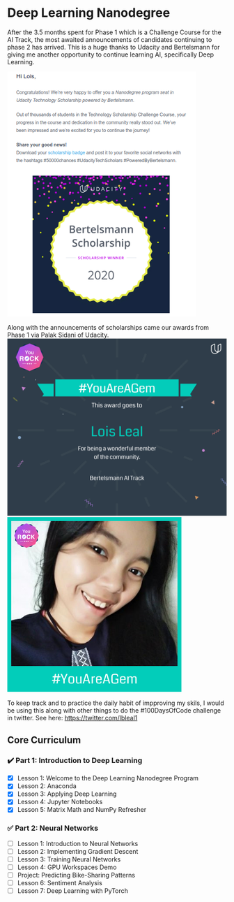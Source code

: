 # Deep Learning Nanodegree

After the 3.5 months spent for Phase 1 which is a Challenge Course for the AI Track, the most awaited announcements of candidates continuing to phase 2 has arrived. This is a huge thanks to Udacity and Bertelsmann for giving me another opportunity to continue learning AI, specifically Deep Learning. 

![Scholarship Email](/assets/email_DLND.png)

Along with the announcements of scholarships came our awards from Phase 1 via Palak Sidani of Udacity. 
![You Rock Cert](/assets/Udacity_YouRock.jpg)
![You Rock Photo](/assets/imgonline-com-ua-Piconpic-9RqbydQ071.jpg)

To keep track and to practice the daily habit of impproving my skils, I would be using this along with other things to do the #100DaysOfCode challenge in twitter. See here: https://twitter.com/lbleal1

## Core Curriculum

### :heavy_check_mark: Part 1: Introduction to Deep Learning
- [x] Lesson 1: Welcome to the Deep Learning Nanodegree Program
- [x] Lesson 2: Anaconda
- [x] Lesson 3: Applying Deep Learning
- [x] Lesson 4: Jupyter Notebooks
- [x] Lesson 5: Matrix Math and NumPy Refresher

### :white_check_mark: Part 2: Neural Networks
- [ ] Lesson 1: Introduction to Neural Networks
- [ ] Lesson 2: Implementing Gradient Descent
- [ ] Lesson 3: Training Neural Networks
- [ ] Lesson 4: GPU Workspaces Demo
- [ ] Project: Predicting Bike-Sharing Patterns
- [ ] Lesson 6: Sentiment Analysis
- [ ] Lesson 7: Deep Learning with PyTorch
